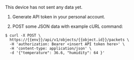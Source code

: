 
This device has not sent any data yet. 

1. Generate API token in your personal account.

2. POST some JSON data with example cURL command: 

```console
$ curl -X POST \
  https://{{env}}/api/v1/objects/{{object.id}}/packets \
  -H 'authorization: Bearer <insert API token here>' \
  -H 'content-type: application/json' \
  -d '{"temperature": 36.6, "humidity": 64 }'
```  
